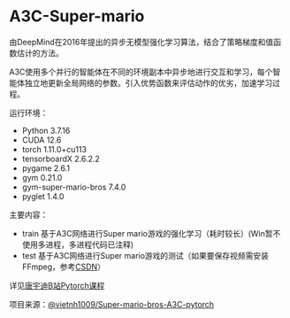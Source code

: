 # A3C-Super-mario
由DeepMind在2016年提出的异步无模型强化学习算法，结合了策略梯度和值函数估计的方法。

A3C使用多个并行的智能体在不同的环境副本中异步地进行交互和学习，每个智能体独立地更新全局网络的参数。引入优势函数来评估动作的优劣，加速学习过程。

运行环境：
- Python 3.7.16
- CUDA 12.6
- torch 1.11.0+cu113
- tensorboardX 2.6.2.2
- pygame 2.6.1
- gym 0.21.0
- gym-super-mario-bros 7.4.0
- pyglet 1.4.0

主要内容：
- train 基于A3C网络进行Super mario游戏的强化学习（耗时较长）(Win暂不使用多进程，多进程代码已注释)
- test 基于A3C网络进行Super mario游戏的测试（如果要保存视频需安装FFmpeg，参考[CSDN](https://blog.csdn.net/csdn_yudong/article/details/129182648)）

详见[唐宇迪B站Pytorch课程](https://www.bilibili.com/video/BV1FL411f7YR?spm_id_from=333.788.videopod.episodes&vd_source=aaa85a47471179fcdb4e51e332c391e1&p=35)

项目来源：[@vietnh1009/Super-mario-bros-A3C-pytorch](https://github.com/vietnh1009/Super-mario-bros-A3C-pytorch/tree/master)